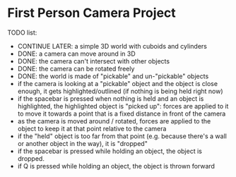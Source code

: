 # First Person Camera Project

TODO list:
- CONTINUE LATER: a simple 3D world with cuboids and cylinders
- DONE: a camera can move around in 3D
- DONE: the camera can't intersect with other objects
- DONE: the camera can be rotated freely
- DONE: the world is made of "pickable" and un-"pickable" objects
- if the camera is looking at a "pickable" object and the object is close enough, it gets highlighted/outlined (if nothing is being held right now)
- if the spacebar is pressed when nothing is held and an object is highlighted, the highlighted object is "picked up": forces are applied to it to move it towards a point that is a fixed distance in front of the camera
- as the camera is moved around / rotated, forces are applied to the object to keep it at that point relative to the camera
- if the "held" object is too far from that point (e.g. because there's a wall or another object in the way), it is "dropped"
- if the spacebar is pressed while holding an object, the object is dropped.
- if Q is pressed while holding an object, the object is thrown forward
